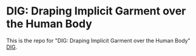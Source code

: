 # DIG: Draping Implicit Garment over the Human Body
This is the repo for "DIG: Draping Implicit Garment over the Human Body" [DIG](https://arxiv.org/abs/2209.10845).
